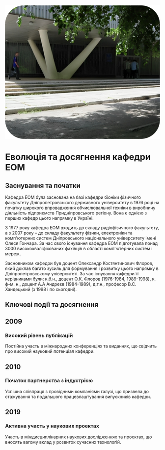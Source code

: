 ![Department photo](/static/image/department_photo.svg "вул. Наукова 9, кор. 12")

# Еволюція та досягнення кафедри ЕОМ #
## Заснування та початки ##

Кафедра ЕОМ була заснована на базі кафедри біоніки фізичного факультету Дніпропетровського державного університету в 1976 році на початку широкого впровадження обчислювальної техніки в виробничу діяльність підприємств Придніпровського регіону. Вона є однією з перших кафедр цього напрямку в Україні.

З 1977 року кафедра ЕОМ входить до складу радіофізичного факультету, а з 2007 року – до складу факультету фізики, електроніки та комп'ютерних систем Дніпровського національного університету імені Олеся Гончара. За час свого існування кафедра ЕОМ підготувала понад 3000 висококваліфікованих фахівців в області комп'ютерних систем і мереж.

Засновником кафедри був доцент Олександр Костянтинович Флоров, який доклав багато зусиль для формування і розвитку цього напрямку в Дніпропетровському університеті. За час існування кафедри її керівниками були: к.б.н., доцент О.К. Флоров (1976-1984, 1989-1998), к. ф-м. н., доцент А.А Андрєєв (1984-1989), д.т.н., професор В.С. Хандецький (з 1998 і по сьогодні).

## Ключові події та досягнення ##
## 2009 ##
### Високий рівень публікацій ###
Постійна участь в міжнародних конференціях та виданнях, що свідчить про високий науковий потенціал кафедри.

## 2010 ##
### Початок партнерства з індустрією ###
Успішна співпраця з провідними компаніями галузі, що призвела до стажування та подальшого працевлаштування випускників кафедри.

## 2019 ##
### Активна участь у наукових проектах ###
Участь в міждисциплінарних наукових дослідженнях та проектах, що вносять вагому вклад у розвиток сучасних технологій.